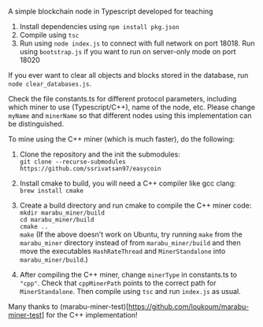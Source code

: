 A simple blockchain node in Typescript developed for teaching

1. Install dependencies using `npm install pkg.json`
1. Compile using `tsc`
1. Run using `node index.js` to connect with full network on port 18018. Run using `bootstrap.js` if you want to run on server-only mode on port 18020

If you ever want to clear all objects and blocks stored in the database, run `node clear_databases.js`.

Check the file constants.ts for different protocol parameters, including which miner to use (Typescript/C++), name of the node, etc. Please change `myName` and `minerName` so that different nodes using this implementation can be distinguished.

To mine using the C++ miner (which is much faster), do the following:
1. Clone the repository and the init the submodules:  
`git clone --recurse-submodules https://github.com/ssrivatsan97/easycoin`  

1. Install cmake to build, you will need a C++ compiler like gcc clang:  
`brew install cmake`  

1. Create a build directory and run cmake to compile the C++ miner code:  
`mkdir marabu_miner/build`  
`cd marabu_miner/build`  
`cmake ..`  
`make`
(If the above doesn't work on Ubuntu, try running `make` from the `marabu_miner` directory instead of from `marabu_miner/build` and then move the executables `HashRateThread` and `MinerStandalone` into `marabu_miner/build`.)

1. After compiling the C++ miner, change `minerType` in constants.ts to `"cpp"`. Check that `cppMinerPath` points to the correct path for `MinerStandalone`. Then compile using `tsc` and run `index.js` as usual.

Many thanks to (marabu-miner-test)[https://github.com/loukoum/marabu-miner-test] for the C++ implementation!